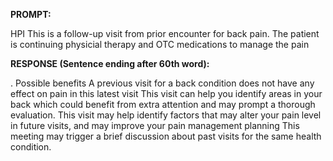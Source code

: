 **PROMPT:**

HPI This is a follow-up visit from prior encounter for back pain. The patient is continuing physicial therapy and OTC medications to manage the pain

**RESPONSE (Sentence ending after 60th word):**

.  Possible benefits  A previous visit for a back condition does not have any effect on pain in this latest visit  This visit can help you identify areas in your back which could benefit from extra attention and may prompt a thorough evaluation. This visit may help identify factors that may alter your pain level in future visits, and may improve your pain management planning  This meeting may trigger a brief discussion about past visits for the same health condition. 